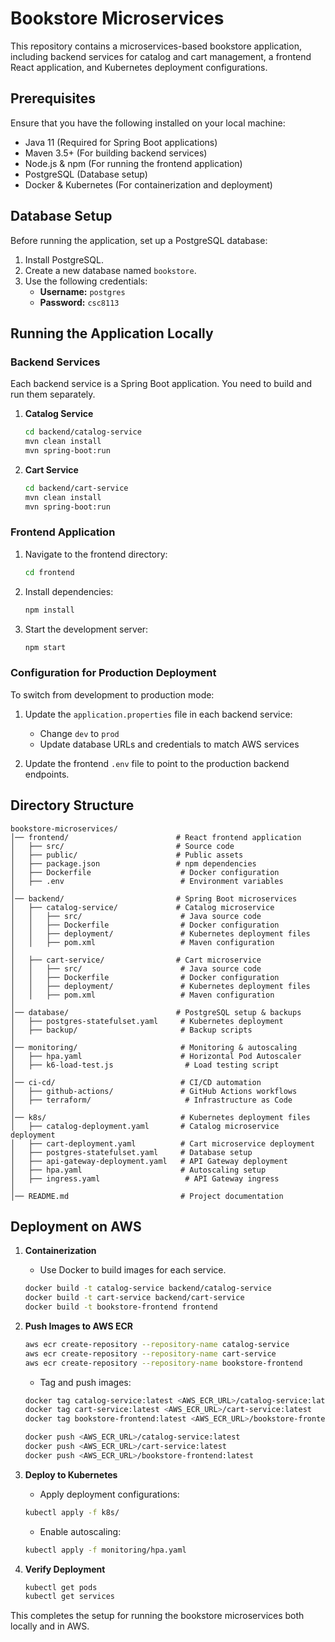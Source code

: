 # Bookstore Microservices

This repository contains a microservices-based bookstore application, including backend services for catalog and cart management, a frontend React application, and Kubernetes deployment configurations.

## Prerequisites

Ensure that you have the following installed on your local machine:

- Java 11 (Required for Spring Boot applications)
- Maven 3.5+ (For building backend services)
- Node.js & npm (For running the frontend application)
- PostgreSQL (Database setup)
- Docker & Kubernetes (For containerization and deployment)

## Database Setup

Before running the application, set up a PostgreSQL database:

1. Install PostgreSQL.
2. Create a new database named `bookstore`.
3. Use the following credentials:
    - **Username:** `postgres`
    - **Password:** `csc8113`

## Running the Application Locally

### Backend Services

Each backend service is a Spring Boot application. You need to build and run them separately.

1. **Catalog Service**
   ```sh
   cd backend/catalog-service
   mvn clean install
   mvn spring-boot:run
   ```

2. **Cart Service**
   ```sh
   cd backend/cart-service
   mvn clean install
   mvn spring-boot:run
   ```

### Frontend Application

1. Navigate to the frontend directory:
   ```sh
   cd frontend
   ```
2. Install dependencies:
   ```sh
   npm install
   ```
3. Start the development server:
   ```sh
   npm start
   ```

### Configuration for Production Deployment

To switch from development to production mode:

1. Update the `application.properties` file in each backend service:
    - Change `dev` to `prod`
    - Update database URLs and credentials to match AWS services

2. Update the frontend `.env` file to point to the production backend endpoints.

## Directory Structure

```plaintext
bookstore-microservices/
│── frontend/                        # React frontend application
│   ├── src/                         # Source code
│   ├── public/                      # Public assets
│   ├── package.json                 # npm dependencies
│   ├── Dockerfile                    # Docker configuration
│   ├── .env                          # Environment variables
│
│── backend/                         # Spring Boot microservices
│   ├── catalog-service/             # Catalog microservice
│   │   ├── src/                      # Java source code
│   │   ├── Dockerfile                # Docker configuration
│   │   ├── deployment/               # Kubernetes deployment files
│   │   ├── pom.xml                   # Maven configuration
│
│   ├── cart-service/                # Cart microservice
│   │   ├── src/                      # Java source code
│   │   ├── Dockerfile                # Docker configuration
│   │   ├── deployment/               # Kubernetes deployment files
│   │   ├── pom.xml                   # Maven configuration
│
│── database/                        # PostgreSQL setup & backups
│   ├── postgres-statefulset.yaml     # Kubernetes deployment
│   ├── backup/                       # Backup scripts
│
│── monitoring/                       # Monitoring & autoscaling
│   ├── hpa.yaml                      # Horizontal Pod Autoscaler
│   ├── k6-load-test.js                # Load testing script
│
│── ci-cd/                            # CI/CD automation
│   ├── github-actions/               # GitHub Actions workflows
│   ├── terraform/                     # Infrastructure as Code
│
│── k8s/                              # Kubernetes deployment files
│   ├── catalog-deployment.yaml       # Catalog microservice deployment
│   ├── cart-deployment.yaml          # Cart microservice deployment
│   ├── postgres-statefulset.yaml     # Database setup
│   ├── api-gateway-deployment.yaml   # API Gateway deployment
│   ├── hpa.yaml                      # Autoscaling setup
│   ├── ingress.yaml                   # API Gateway ingress
│
│── README.md                         # Project documentation
```

## Deployment on AWS

1. **Containerization**
    - Use Docker to build images for each service.
   ```sh
   docker build -t catalog-service backend/catalog-service
   docker build -t cart-service backend/cart-service
   docker build -t bookstore-frontend frontend
   ```

2. **Push Images to AWS ECR**
   ```sh
   aws ecr create-repository --repository-name catalog-service
   aws ecr create-repository --repository-name cart-service
   aws ecr create-repository --repository-name bookstore-frontend
   ```

    - Tag and push images:
   ```sh
   docker tag catalog-service:latest <AWS_ECR_URL>/catalog-service:latest
   docker tag cart-service:latest <AWS_ECR_URL>/cart-service:latest
   docker tag bookstore-frontend:latest <AWS_ECR_URL>/bookstore-frontend:latest

   docker push <AWS_ECR_URL>/catalog-service:latest
   docker push <AWS_ECR_URL>/cart-service:latest
   docker push <AWS_ECR_URL>/bookstore-frontend:latest
   ```

3. **Deploy to Kubernetes**
    - Apply deployment configurations:
   ```sh
   kubectl apply -f k8s/
   ```
    - Enable autoscaling:
   ```sh
   kubectl apply -f monitoring/hpa.yaml
   ```

4. **Verify Deployment**
   ```sh
   kubectl get pods
   kubectl get services
   ```

This completes the setup for running the bookstore microservices both locally and in AWS.

